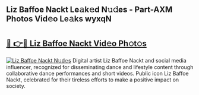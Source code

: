 ## Liz Baffoe Nackt Le𝚊k𝚎d N𝚞𝚍es - Part-AXM Photos Vid𝚎o Le𝚊ks wyxqN

# <h2><a href="http://fb4q9h.evod.top/?m=Liz+Baffoe+Nackt">🔗 👉🔴 Liz Baffoe Nackt Vid𝚎o Ph𝚘t𝚘s</a></h2>

[![Liz Baffoe Nackt N𝚞d𝚎s](https://i.imgur.com/8V9OHl7.gif)](http://fb4q9h.evod.top/?m=Liz+Baffoe+Nackt)
Digital artist Liz Baffoe Nackt and social media influencer, recognized for disseminating dance and lifestyle content through collaborative dance performances and short videos. Public icon Liz Baffoe Nackt, celebrated for their tireless efforts to make a positive impact on society. 
